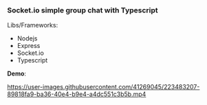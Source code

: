### Socket.io simple group chat with Typescript

Libs/Frameworks:

- Nodejs
- Express
- Socket.io
- Typescript

**Demo**:


https://user-images.githubusercontent.com/41269045/223483207-89818fa9-ba36-40e4-b9e4-a4dc551c3b5b.mp4

